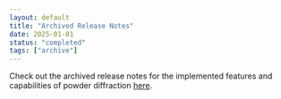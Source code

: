 ```yaml
---
layout: default
title: "Archived Release Notes"
date: 2025-01-01
status: "completed"
tags: ["archive"]
---
```


Check out the archived release notes for the implemented features and capabilities of powder diffraction [here](https://powder.ornl.gov/work_items/roadmap.html#archive).